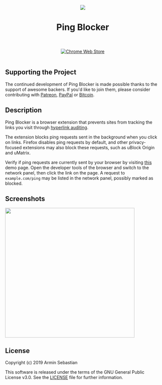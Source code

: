 <p align="center"><img src="https://i.imgur.com/UUGTmeg.png"></p>
<h1 align="center">Ping Blocker</h1>

<p align="center">
  </br></br>
  <a href="https://chrome.google.com/webstore/detail/ping-blocker/jkpocifanmihboebfhigkjcdihgfcdnb">
    <img src="https://i.imgur.com/B0i5sn3.png" alt="Chrome Web Store"></a>
  </br></br>
</p>

## Supporting the Project

The continued development of Ping Blocker is made possible
thanks to the support of awesome backers. If you'd like to join them,
please consider contributing with
[Patreon](https://armin.dev/go/patreon?pr=ping-blocker&src=repo),
[PayPal](https://armin.dev/go/paypal?pr=ping-blocker&src=repo) or
[Bitcoin](https://armin.dev/go/bitcoin?pr=ping-blocker&src=repo).
 
## Description

Ping Blocker is a browser extension that prevents sites from tracking
the links you visit through
[hyperlink auditing](https://html.spec.whatwg.org/multipage/links.html#hyperlink-auditing).

The extension blocks ping requests sent in the background when you click on links.
Firefox disables ping requests by default, and other privacy-focused extensions
may also block these requests, such as uBlock Origin and uMatrix.

Verify if ping requests are currently sent by your browser by visiting
[this](https://jsfiddle.net/wdgs28a0/) demo page. Open the developer tools
of the browser and switch to the network panel, then click the link on
the page. A request to `example.com/ping` may be listed in the network panel,
possibly marked as blocked.

## Screenshots

<p>
  <img width="420" src="https://i.imgur.com/wusrp3m.png">
</p>

## License

Copyright (c) 2019 Armin Sebastian

This software is released under the terms of the GNU General Public License v3.0.
See the [LICENSE](LICENSE) file for further information.

